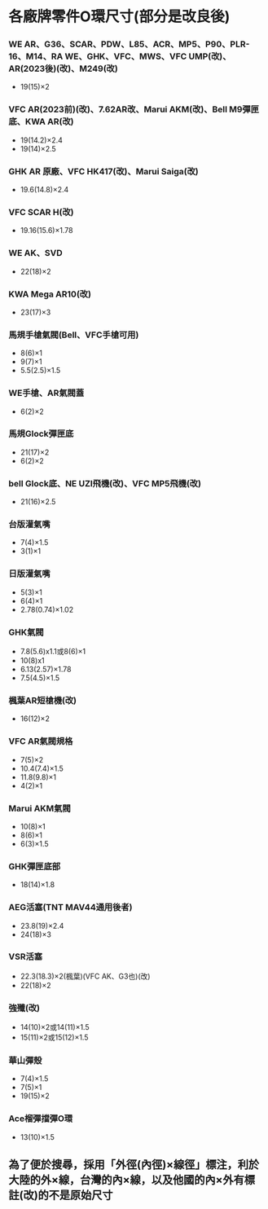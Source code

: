 # 各廠牌零件O環尺寸(部分是改良後)

### WE AR、G36、SCAR、PDW、L85、ACR、MP5、P90、PLR-16、M14、RA WE、GHK、VFC、MWS、VFC UMP(改)、AR(2023後)(改)、M249(改)
- 19(15)×2

### VFC AR(2023前)(改)、7.62AR改、Marui AKM(改)、Bell M9彈匣底、KWA AR(改)
- 19(14.2)×2.4
- 19(14)×2.5

### GHK AR 原廠、VFC HK417(改)、Marui Saiga(改)
- 19.6(14.8)×2.4

### VFC SCAR H(改)
- 19.16(15.6)×1.78

### WE AK、SVD
- 22(18)×2

### KWA Mega AR10(改)
- 23(17)×3

### 馬規手槍氣閥(Bell、VFC手槍可用)
- 8(6)×1
- 9(7)×1
- 5.5(2.5)×1.5

  
### WE手槍、AR氣閥蓋
- 6(2)×2

### 馬規Glock彈匣底
- 21(17)×2
- 6(2)×2

### bell Glock底、NE UZI飛機(改)、VFC MP5飛機(改)
- 21(16)×2.5

### 台版灌氣嘴
- 7(4)×1.5
- 3(1)×1

### 日版灌氣嘴
- 5(3)×1
- 6(4)×1
- 2.78(0.74)×1.02

### GHK氣閥
- 7.8(5.6)x1.1或8(6)×1
- 10(8)x1
- 6.13(2.57)×1.78
- 7.5(4.5)×1.5

### 楓葉AR短槍機(改)
- 16(12)×2

### VFC AR氣閥規格
- 7(5)×2
- 10.4(7.4)×1.5
- 11.8(9.8)×1
- 4(2)×1

### Marui AKM氣閥
- 10(8)×1
- 8(6)×1
- 6(3)×1.5

### GHK彈匣底部
- 18(14)×1.8

### AEG活塞(TNT MAV44通用後者)
- 23.8(19)×2.4
- 24(18)×3

### VSR活塞
- 22.3(18.3)×2(楓葉)(VFC AK、G3也)(改)
- 22(18)×2

### 強殲(改)
- 14(10)×2或14(11)×1.5
- 15(11)×2或15(12)×1.5

### 華山彈殼
- 7(4)×1.5
- 7(5)×1
- 19(15)×2

### Ace榴彈擋彈O環
- 13(10)×1.5


## 為了便於搜尋，採用「外徑(內徑)×線徑」標注，利於大陸的外×線，台灣的內×線，以及他國的內×外有標註(改)的不是原始尺寸
